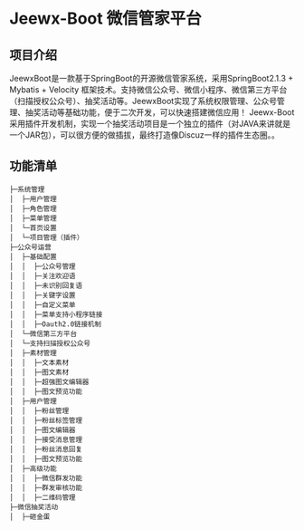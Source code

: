
Jeewx-Boot 微信管家平台
==========

项目介绍
-----------------------------------
JeewxBoot是一款基于SpringBoot的开源微信管家系统，采用SpringBoot2.1.3 + Mybatis + Velocity 框架技术。支持微信公众号、微信小程序、微信第三方平台（扫描授权公众号）、抽奖活动等。JeewxBoot实现了系统权限管理、公众号管理、抽奖活动等基础功能，便于二次开发，可以快速搭建微信应用！
Jeewx-Boot采用插件开发机制，实现一个抽奖活动项目是一个独立的插件（对JAVA来讲就是一个JAR包），可以很方便的做插拔，最终打造像Discuz一样的插件生态圈。。


	  
功能清单
-----------------------------------

```
├─系统管理
│  ├─用户管理
│  ├─角色管理
│  ├─菜单管理
│  └─首页设置
│  └─项目管理（插件）
├─公众号运营
│  ├─基础配置
│  │  ├─公众号管理
│  │  ├─关注欢迎语
│  │  ├─未识别回复语
│  │  ├─关键字设置
│  │  ├─自定义菜单
│  │  ├─菜单支持小程序链接
│  │  ├─Oauth2.0链接机制
│  └─微信第三方平台
│  └─支持扫描授权公众号
│  ├─素材管理
│  │  ├─文本素材
│  │  ├─图文素材
│  │  ├─超强图文编辑器
│  │  ├─图文预览功能
│  ├─用户管理
│  │  ├─粉丝管理
│  │  ├─粉丝标签管理
│  │  ├─图文编辑器
│  │  ├─接受消息管理
│  │  ├─粉丝消息回复
│  │  ├─图文预览功能
│  ├─高级功能
│  │  ├─微信群发功能
│  │  ├─群发审核功能
│  │  ├─二维码管理
├─微信抽奖活动
│  ├─砸金蛋
```



